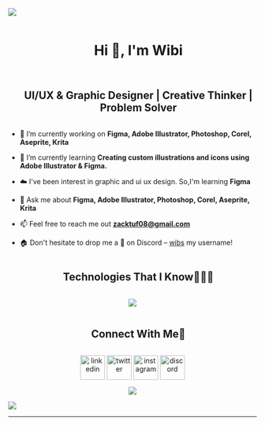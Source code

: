 
<!--horizontal divider(gradiant)-->
<img src="https://user-images.githubusercontent.com/73097560/115834477-dbab4500-a447-11eb-908a-139a6edaec5c.gif">

<!--h1 without bottom border-->
<div id="user-content-toc"> 
  <ul align="center">
    <summary><h1 style="display: inline-block">Hi 👋, I'm Wibi</h1></summary>
  </ul>
</div>

<!--h2 without bottom border-->
<div id="user-content-toc">
  <ul align="center">
    <summary><h2 style="display: inline-block">UI/UX & Graphic Designer | Creative Thinker | Problem Solver</h2></summary>
  </ul>
</div>

<!--Intro start-->
- 🔭 I’m currently working on **Figma, Adobe Illustrator, Photoshop, Corel, Aseprite, Krita**

- 🌱 I’m currently learning **Creating custom illustrations and icons using Adobe Illustrator & Figma.**

- ☁️ I've been interest in graphic and ui ux design. So,I'm learning **Figma**

- 💬 Ask me about **Figma, Adobe Illustrator, Photoshop, Corel, Aseprite, Krita**

- 📫 Feel free to reach me out **zacktuf08@gmail.com**

- 🏠 Don't hesitate to drop me a **👋** on Discord –  [wibs](https://discordapp.com/users/1090172351406166046) my username!
<!--Intro end-->

<!--h1 without bottom border-->
<div id="user-content-toc">
  <ul align="center">
    <summary><h2 style="display: inline-block">Technologies That I Know👨🏻‍💻</h2></summary>
  </ul>
</div>
<!--tech stack icons-->
<p align="center">
  <a href="https://skillicons.dev">
    <img src="https://skillicons.dev/icons?i=ai,ae,ps,pr,xd,figma,discord,instagram,twitter,html,css,js,java,python,ts,github,stackoverflow,vscode&perline=6" />
  </a>
</p>

<!--h2 without bottom border--> 
<div id="user-content-toc">
  <ul align="center">
    <summary><h2 style="display: inline-block">Connect With Me🤝</h2></summary>
  </ul>
</div> 

<!--icons and links-->
<p align="center">
<a href="https://www.linkedin.com/in/dian-cokro-wibisono-0ba7412b0/" target="blank"><img align="center" src="https://user-images.githubusercontent.com/88904952/234979284-68c11d7f-1acc-4f0c-ac78-044e1037d7b0.png" alt="linkedin" height="50" width="50" /></a>
<a href="https://x.com/ZACKON35148" target="blank"><img align="center" src="https://user-images.githubusercontent.com/88904952/234980676-61bfb021-ecc8-48f7-88e6-34c1b06c4a58.png" alt="twitter" height="50" width="50" /></a> 
<a href="https://www.instagram.com/wibs.design/" target="blank"><img align="center" src="https://user-images.githubusercontent.com/88904952/234981169-2dd1e58f-4b7e-468c-8213-034ba62156c3.png" alt="instagram" height="50" width="50" /></a>
<a href="https://discordapp.com/users/957722095381540874" target="blank"><img align="center" src="https://user-images.githubusercontent.com/88904952/234982627-019fd336-6248-453c-9b05-97c13fd1d207.png" alt="discord" height="50" width="50" /></a>
   
</p>

<!--profile visit count-->
<div align="center">
  
[![](https://visitcount.itsvg.in/api?id=1010nishant&icon=3&color=6)](https://visitcount.itsvg.in)
  
</div>


<!--horizontal divider(gradiant)-->
<img src="https://user-images.githubusercontent.com/73097560/115834477-dbab4500-a447-11eb-908a-139a6edaec5c.gif">

----------------------------------------------------------------------
